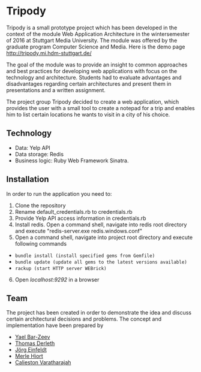 # Tripody

Tripody is a small prototype project which has been developed in the context of the module Web Application Architecture in the wintersemester of 2016 at Stuttgart Media University. The module was offered by the graduate program Computer Science and Media. Here is the demo page http://tripody.mi.hdm-stuttgart.de/

The goal of the module was to provide an insight to common approaches and best practices for developing web applications with focus on the technology and architecture. Students had to evaluate advantages and disadvantages regarding certain architectures and present them in presentations and a written assignment. 

The project group Tripody decided to create a web application, which provides the user with a small tool to create a notepad for a trip and enables him to list certain locations he wants to visit in a city of his choice.

## Technology
- Data: Yelp API
- Data storage: Redis 
- Business logic: Ruby Web Framework Sinatra.
## Installation
In order to run the application you need to:  
1. Clone the repository  
2. Rename default_credentials.rb to credentials.rb   
3. Provide Yelp API access information in credentials.rb  
4. Install redis. Open a command shell, navigate into redis root directory and execute "redis-server.exe redis.windows.conf"
5. Open a command shell, navigate into project root directory and execute following commands
- ``` bundle install (install specified gems from Gemfile) ```
- ``` bundle update (update all gems to the latest versions available) ```
- ``` rackup (start HTTP server WEBrick) ```
6. Open *localhost:9292* in a browser

## Team
The project has been created in order to demonstrate the idea and discuss certain architectural decisions and problems. 
The concept and implementation have been prepared by 	
- [Yael Bar-Zeev](https://github.com/yaelbz)
- [Thomas Derleth](https://github.com/tderleth)
- [Jörg Einfeldt](https://github.com/jeinfeldt)
- [Merle Hiort](https://github.com/mhiort)
- [Calieston Varatharajah](https://github.com/Calieston)
